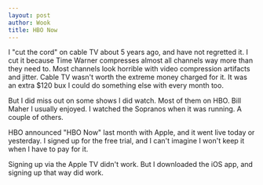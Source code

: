 ```yaml
---
layout: post
author: Wook
title: HBO Now
---
```

I "cut the cord" on cable TV about 5 years ago, and have not regretted it.
I cut it because Time Warner compresses almost all channels way more than they need to.
Most channels look horrible with video compression artifacts and jitter.
Cable TV wasn't worth the extreme money charged for it.  It was an extra $120 bux I
could do something else with every month too.

But I did miss out on some shows I did watch.  Most of them on HBO.  Bill Maher I
usually enjoyed.  I watched the Sopranos when it was running.  A couple of others.

HBO announced "HBO Now" last month with Apple, and it went live today or yesterday.
I signed up for the free trial, and I can't imagine I won't keep it when I have to
pay for it.

Signing up via the Apple TV didn't work.  But I downloaded the iOS app, and signing
up that way did work.  



